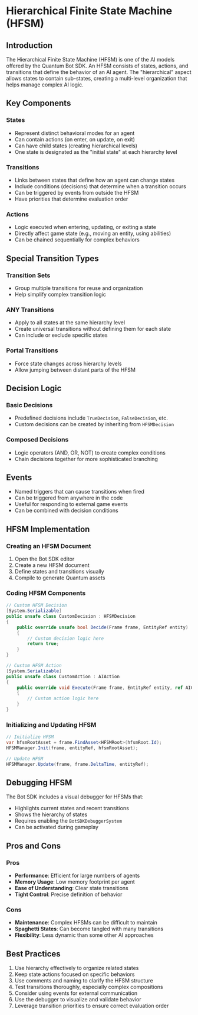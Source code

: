 # Hierarchical Finite State Machine (HFSM)

## Introduction

The Hierarchical Finite State Machine (HFSM) is one of the AI models offered by the Quantum Bot SDK. An HFSM consists of states, actions, and transitions that define the behavior of an AI agent. The "hierarchical" aspect allows states to contain sub-states, creating a multi-level organization that helps manage complex AI logic.

## Key Components

### States
- Represent distinct behavioral modes for an agent
- Can contain actions (on enter, on update, on exit)
- Can have child states (creating hierarchical levels)
- One state is designated as the "initial state" at each hierarchy level

### Transitions
- Links between states that define how an agent can change states
- Include conditions (decisions) that determine when a transition occurs
- Can be triggered by events from outside the HFSM
- Have priorities that determine evaluation order

### Actions
- Logic executed when entering, updating, or exiting a state
- Directly affect game state (e.g., moving an entity, using abilities)
- Can be chained sequentially for complex behaviors

## Special Transition Types

### Transition Sets
- Group multiple transitions for reuse and organization
- Help simplify complex transition logic

### ANY Transitions
- Apply to all states at the same hierarchy level
- Create universal transitions without defining them for each state
- Can include or exclude specific states

### Portal Transitions
- Force state changes across hierarchy levels
- Allow jumping between distant parts of the HFSM

## Decision Logic

### Basic Decisions
- Predefined decisions include `TrueDecision`, `FalseDecision`, etc.
- Custom decisions can be created by inheriting from `HFSMDecision`

### Composed Decisions
- Logic operators (AND, OR, NOT) to create complex conditions
- Chain decisions together for more sophisticated branching

## Events

- Named triggers that can cause transitions when fired
- Can be triggered from anywhere in the code
- Useful for responding to external game events
- Can be combined with decision conditions

## HFSM Implementation

### Creating an HFSM Document
1. Open the Bot SDK editor
2. Create a new HFSM document
3. Define states and transitions visually
4. Compile to generate Quantum assets

### Coding HFSM Components
```csharp
// Custom HFSM Decision
[System.Serializable]
public unsafe class CustomDecision : HFSMDecision
{
    public override unsafe bool Decide(Frame frame, EntityRef entity)
    {
        // Custom decision logic here
        return true;
    }
}

// Custom HFSM Action
[System.Serializable]
public unsafe class CustomAction : AIAction
{
    public override void Execute(Frame frame, EntityRef entity, ref AIContext aiContext)
    {
        // Custom action logic here
    }
}
```

### Initializing and Updating HFSM
```csharp
// Initialize HFSM
var hfsmRootAsset = frame.FindAsset<HFSMRoot>(hfsmRoot.Id);
HFSMManager.Init(frame, entityRef, hfsmRootAsset);

// Update HFSM
HFSMManager.Update(frame, frame.DeltaTime, entityRef);
```

## Debugging HFSM

The Bot SDK includes a visual debugger for HFSMs that:
- Highlights current states and recent transitions
- Shows the hierarchy of states
- Requires enabling the `BotSDKDebuggerSystem`
- Can be activated during gameplay

## Pros and Cons

### Pros
- **Performance**: Efficient for large numbers of agents
- **Memory Usage**: Low memory footprint per agent
- **Ease of Understanding**: Clear state transitions
- **Tight Control**: Precise definition of behavior

### Cons
- **Maintenance**: Complex HFSMs can be difficult to maintain
- **Spaghetti States**: Can become tangled with many transitions
- **Flexibility**: Less dynamic than some other AI approaches

## Best Practices

1. Use hierarchy effectively to organize related states
2. Keep state actions focused on specific behaviors
3. Use comments and naming to clarify the HFSM structure
4. Test transitions thoroughly, especially complex compositions
5. Consider using events for external communication
6. Use the debugger to visualize and validate behavior
7. Leverage transition priorities to ensure correct evaluation order
